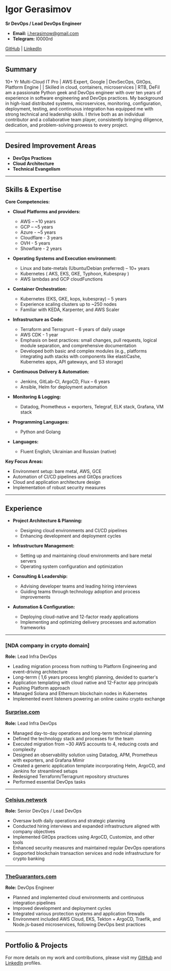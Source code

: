 # Igor Gerasimov

**Sr DevOps / Lead DevOps Engineer**

- **Email:** i.herasimow@gmail.com
- **Telegram:** l0000rd  

[GitHub](https://github.com/IgorGerasimow) | [LinkedIn](https://www.linkedin.com/in/igor-gerasimov-a0bb6b26b/)

---

## Summary

10+ Yr Multi-Cloud IT Pro | AWS Expert, Google | DevSecOps, GitOps, Platform Engine | | Skilled in cloud, containers, microservices | RTB, DeFiI am a passionate Python geek and DevOps engineer with over ten years of experience in software engineering and DevOps practices. My background in high-load distributed systems, microservices, monitoring, configuration, deployment, testing, and continuous integration has equipped me with strong technical and leadership skills. I thrive both as an individual contributor and a collaborative team player, consistently bringing diligence, dedication, and problem-solving prowess to every project.

---

## Desired Improvement Areas

- **DevOps Practices**
- **Cloud Architecture**
- **Technical Evangelism**

---

## Skills & Expertise

**Core Competencies:**

- **Cloud Platforms and providers:**  
  - AWS        – ~10 years 
  - GCP        – ~5 years
  - Azure      - ~5 years
  - Cloudflare - 3 years
  - OVH        - 5 years
  - Showflare  - 2 years 

- **Operating Systems and Execution environment:**  
  - Linux and bate-metals (Ubuntu/Debian preferred) – 10+ years
  - Kubernetes ( AKS, EKS, GKE, Typhoon, Kubespray )
  - AWS lambdas and GCP cloudFunctions

- **Container Orchestration:**  
  - Kubernetes (EKS, GKE, kops, kubespray) – 5 years  
  - Experience scaling clusters up to ~250 nodes  
  - Familiar with KEDA, Karpenter, and AWS Scaler

- **Infrastructure as Code:**  
  - Terraform and Terragrunt – 6 years of daily usage  
  - AWS CDK - 1 year
  - Emphasis on best practices: small changes, pull requests, logical module separation, and comprehensive documentation  
  - Developed both basic and complex modules (e.g., platforms integrating auth stacks with components like elastiCashe, Kubernetes apps, API gateways, and S3 storage)

- **Continuous Delivery & Automation:**  
  - Jenkins, GitLab-CI, ArgoCD, Flux – 6 years  
  - Ansible, Helm for deployment automation

- **Monitoring & Logging:**  
  - Datadog, Prometheus + exporters, Telegraf, ELK stack, Grafana, VM stack

- **Programming Languages:**  
  - Python and Golang

- **Languages:**  
  - Fluent English; Ukrainian and Russian (native)

**Key Focus Areas:**

- Environment setup: bare metal, AWS, GCE  
- Automation of CI/CD pipelines and GitOps practices  
- Cloud and application architecture design  
- Implementation of robust security measures

---

## Experience

- **Project Architecture & Planning:**  
  - Designing cloud environments and CI/CD pipelines  
  - Enhancing development and deployment cycles

- **Infrastructure Management:**  
  - Setting up and maintaining cloud environments and bare metal servers  
  - Operating system configuration and optimization

- **Consulting & Leadership:**  
  - Advising developer teams and leading hiring interviews  
  - Guiding teams through technology adoption and process improvements

- **Automation & Configuration:**  
  - Deploying cloud-native and 12-factor ready applications  
  - Implementing and optimizing delivery processes and automation frameworks

---
### [NDA company in crypto domain]
**Role:** Lead Infra DevOps
- Leading migration process from nothing to Platform Engineering and event-driving architecture
- Long-terrm ( 1,6 years process lenght) planning, devided to quarter's
- Application templating with cloud native and 12-Factor app principals
- Pushing Platform approach
- Managed Solana and Ethereum blockchain nodes in Kubernetes
- Implemented event listeners powering an online casino crypto exchange

### [Surprise.com](https://surprise.com/)
**Role:** Lead Infra DevOps  
- Managed day-to-day operations and long-term technical planning  
- Defined the technology stack and processes for the team  
- Executed migration from ~30 AWS accounts to 4, reducing costs and complexity  
- Designed an observability solution using Datadog, APM, Prometheus with exporters, and Grafana Mimir  
- Created a generic application template incorporating Helm, ArgoCD, and Jenkins for streamlined setups  
- Redesigned Terraform/Terragrunt repository structures  
- Performed essential DevOps tasks

---

### [Celsius.network](https://celsius.network/)
**Role:** Senior DevOps / Lead DevOps  
- Oversaw both daily operations and strategic planning  
- Conducted hiring interviews and expanded infrastructure aligned with company objectives
- Implemented GitOps practices using ArgoCD, Customize, and other tools
- Enhanced security measures and maintained regular DevOps operations
- Supported blockchain transaction services and node infrastructure for crypto banking

---

### [TheGuarantors.com](https://www.theguarantors.com/)
**Role:** DevOps Engineer  
- Planned and implemented cloud environments and continuous integration pipelines  
- Improved development and deployment cycles  
- Integrated various protection systems and application firewalls  
- Environment included AWS Cloud, EKS, Tekton + ArgoCD, Traefik, and Node.js-based microservices, following DevOps best practices

---

## Portfolio & Projects

For more details on my work and contributions, please visit my [GitHub](https://github.com/IgorGerasimow) and [LinkedIn](https://www.linkedin.com/in/igor-gerasimov-a0bb6b26b) profiles.
